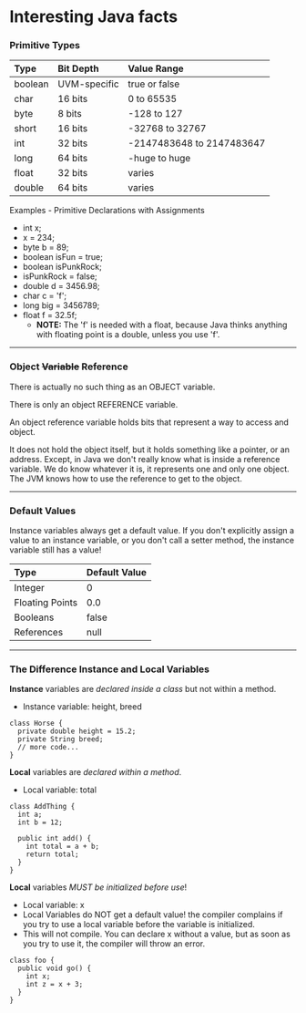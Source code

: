 Interesting Java facts
======================

### Primitive Types ###
| Type      | Bit Depth     | Value Range               |
| :-------- | :------------ | :------------------------ |
| boolean   | UVM-specific  | true or false             |
| char      | 16 bits       | 0 to 65535                |
| byte      | 8 bits        | -128 to 127               |
| short     | 16 bits       | -32768 to 32767           |
| int       | 32 bits       | -2147483648 to 2147483647 |
| long      | 64 bits       | -huge to huge             |
| float     | 32 bits       | varies                    |
| double    | 64 bits       | varies                    |

Examples - Primitive Declarations with Assignments

* int x;
* x = 234;
* byte b = 89;
* boolean isFun = true;
* boolean isPunkRock;
* isPunkRock = false;
* double d = 3456.98;
* char c = 'f';
* long big = 3456789;
* float f = 32.5f;
  * **NOTE:** The 'f' is needed with a float, because Java thinks anything with floating point is a double, unless you use 'f'.

- - -

### Object ~~Variable~~ Reference ###
There is actually no such thing as an OBJECT variable.

There is only an object REFERENCE variable.

An object reference variable holds bits that represent a way to access and object.

It does not hold the object itself, but it holds something like a pointer, or an address.  Except, in Java we don't really know what is inside a reference variable.  We do know whatever it is, it represents one and only one object.  The JVM knows how to use the reference to get to the object.

- - -

### Default Values ###
Instance variables always get a default value.  If you don't explicitly assign a value to an instance variable, or you don't call a setter method, the instance variable still has a value!

| Type            | Default Value |
| :-------------- | :------------ |
| Integer         | 0             |
| Floating Points | 0.0           |
| Booleans        | false         |
| References      | null          |

- - -

### The Difference Instance and Local Variables ###
**Instance** variables are *declared inside a class* but not within a method.

  + Instance variable: height, breed

<!-- language: java -->

    class Horse {
      private double height = 15.2;
      private String breed;
      // more code...
    }

**Local** variables are *declared within a method*.

  + Local variable: total

<!-- language: java -->

    class AddThing {
      int a;
      int b = 12;
      
      public int add() {
        int total = a + b;
        return total;
      }
    }

**Local** variables *MUST be initialized before use*!

  + Local variable: x
  + Local Variables do NOT get a default value! the compiler complains if you try to use a local variable before the variable is initialized.
  + This will not compile.  You can declare x without a value, but as soon as you try to use it, the compiler will throw an error.

<!-- language: java -->

    class foo {
      public void go() {
        int x;
        int z = x + 3;
      }
    }
    
